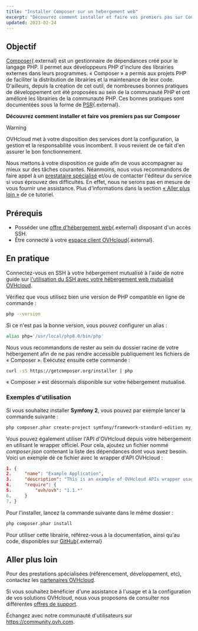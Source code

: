 ```yaml
---
title: "Installer Composer sur un hebergement web"
excerpt: "Découvrez comment installer et faire vos premiers pas sur Composer"
updated: 2023-02-24
---
```


## Objectif

[Composer](https://getcomposer.org/){.external} est un gestionnaire de dépendances créé pour le langage PHP. Il permet aux développeurs PHP d'inclure des librairies externes dans leurs programmes. « Composer » a permis aux projets PHP de faciliter la distribution de librairies et la maintenance de leur code. D'ailleurs, depuis la création de cet outil, de nombreuses bonnes pratiques de développement ont été proposées au sein de la communauté PHP et ont amélioré les librairies de la communauté PHP. Ces bonnes pratiques sont documentées sous la forme de [PSR](http://www.php-fig.org/){.external}.

**Découvrez comment installer et faire vos premiers pas sur Composer**

> [!warning]
>
> OVHcloud met à votre disposition des services dont la configuration, la gestion et la responsabilité vous incombent. Il vous revient de ce fait d'en assurer le bon fonctionnement.
> 
> Nous mettons à votre disposition ce guide afin de vous accompagner au mieux sur des tâches courantes. Néanmoins, nous vous recommandons de faire appel à un [prestataire spécialisé](/links/partner) et/ou de contacter l'éditeur du service si vous éprouvez des difficultés. En effet, nous ne serons pas en mesure de vous fournir une assistance. Plus d'informations dans la section [« Aller plus loin »](#go-further) de ce tutoriel.
> 

## Prérequis

- Posséder une [offre d'hébergement web](/links/web/hosting){.external} disposant d'un accès SSH.
- Être connecté à votre [espace client OVHcloud](/links/manager){.external}.

## En pratique

Connectez-vous en SSH à votre hébergement mutualisé à l'aide de notre guide sur [l'utilisation du SSH avec votre hébergement web mutualisé OVHcloud](/pages/web_cloud/web_hosting/ssh_on_webhosting).

Vérifiez que vous utilisez bien une version de PHP compatible en ligne de commande :

```bash
php --version
```

Si ce n'est pas la bonne version, vous pouvez configurer un alias :

```bash
alias php='/usr/local/php8.0/bin/php'
```

Nous vous recommandons de rester au sein du dossier racine de votre hébergement afin de ne pas rendre accessible publiquement les fichiers de « Composer ». Exécutez ensuite cette commande :

```bash
curl -sS https://getcomposer.org/installer | php
```

« Composer » est désormais disponible sur votre hébergement mutualisé.

### Exemples d'utilisation

Si vous souhaitez installer **Symfony 2**, vous pouvez par exemple lancer la commande suivante :

```bash
php composer.phar create-project symfony/framework-standard-edition my_project_name "2.7.*"
```

Vous pouvez également utiliser l'API d'OVHcloud depuis votre hébergement en utilisant le wrapper officiel. Pour cela, ajoutez un fichier nommé *composer.json* contenant la liste des dépendances dont vous avez besoin. Voici un exemple de ce fichier avec le wrapper d'API OVHcloud :

```json
1. {
2.     "name": "Example Application",
3.     "description": "This is an example of OVHcloud APIs wrapper usage",
4.     "require": {
5.         "ovh/ovh": "1.1.*"
6.     }
7. }
```

Pour l'installer, lancez la commande suivante dans le même dossier :

```bash
php composer.phar install
```

Pour utiliser cette librairie, référez-vous à la documentation, ainsi qu'au code, disponibles sur [GitHub](https://github.com/ovh/php-ovh){.external}

## Aller plus loin <a name="go-further"></a>

Pour des prestations spécialisées (référencement, développement, etc), contactez les [partenaires OVHcloud](/links/partner).

Si vous souhaitez bénéficier d'une assistance à l'usage et à la configuration de vos solutions OVHcloud, nous vous proposons de consulter nos différentes [offres de support](/links/support).

Échangez avec notre communauté d'utilisateurs sur <https://community.ovh.com>.